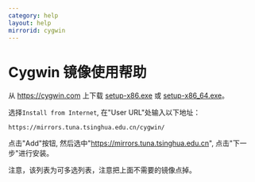 ```yaml
---
category: help
layout: help
mirrorid: cygwin
---
```


Cygwin 镜像使用帮助
==================

从 <https://cygwin.com> 上下载 [setup-x86.exe](https://cygwin.com/setup-x86.exe) 或 [setup-x86_64.exe](https://cygwin.com/setup-x86_64.exe)。

选择`Install from Internet`, 在"User URL"处输入以下地址：

```
https://mirrors.tuna.tsinghua.edu.cn/cygwin/
```

点击"Add"按钮, 然后选中"https://mirrors.tuna.tsinghua.edu.cn", 点击"下一步"进行安装。

注意，该列表为可多选列表，注意把上面不需要的镜像点掉。

